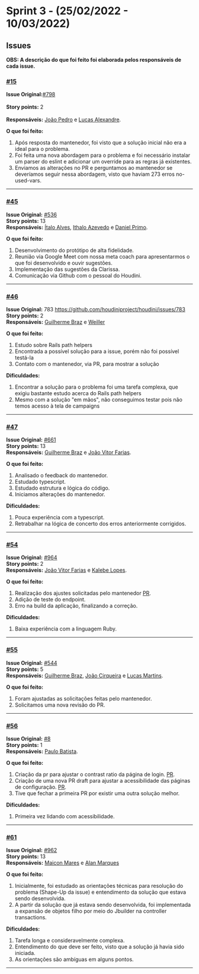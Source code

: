 # Sprint 3 - (25/02/2022 - 10/03/2022)

## Issues 

**OBS: A descrição do que foi feito foi elaborada pelos responsáveis de cada issue.**

### [#15](https://github.com/FGA-GCES/houdini/issues/15) </br>  
**Issue Original:**[#798](https://github.com/houdiniproject/houdini/issues/798) </br>  
**Story points:** 2 </br>  
**Responsáveis:** [João Pedro](https://github.com/jpcirqueira) e [Lucas Alexandre](https://github.com/lucasA27). </br>  
  
 
**O que foi feito:** </br>  
1. Após resposta do mantenedor, foi visto que a solução inicial não era a ideal para o problema.  
2.  Foi feita uma nova abordagem para o problema e foi necessário instalar um parser do eslint e adicionar um override para as regras já existentes. 
3. Enviamos as alterações no PR e perguntamos ao mantenedor se deveríamos seguir nessa abordagem, visto que haviam 273 erros no-used-vars.
---

### [#45](https://github.com/FGA-GCES/houdini/issues/45) </br>
**Issue Original:** [#536](https://github.com/houdiniproject/houdini/issues/536) </br>
**Story points:** 13 </br>
**Responsáveis:** [Ítalo Alves](https://github.com/alvesitalo), [Ithalo Azevedo](https://github.com/ithaloazevedo) e [Daniel Primo](https://github.com/danieldagerom).  </br>

**O que foi feito:** </br>
1. Desenvolvimento do protótipo de alta fidelidade.
2. Reunião via Google Meet com nossa meta coach para apresentarmos o que foi desenvolvido e ouvir sugestões. 
3. Implementação das sugestões da Clarissa.
4. Comunicação via Github com o pessoal do Houdini. 
---

### [#46](https://github.com/FGA-GCES/houdini/issues/46) </br>
**Issue Original:** 783 https://github.com/houdiniproject/houdini/issues/783 </br>
**Story points:**  2 </br>
**Responsáveis:** [Guilherme Braz](https://github.com/GuilhermeBraz) e [Weiller](https://github.com/WeillerFernandes) </br>

**O que foi feito:** </br>
1. Estudo sobre Rails path helpers
2. Encontrada a possível solução para a issue, porém não foi possível testá-la
3. Contato com o mantenedor, via PR, para mostrar a solução

**Dificuldades:** </br>
1. Encontrar a solução para o problema foi uma tarefa complexa, que exigiu bastante estudo acerca do Rails path helpers
2. Mesmo com a solução "em mãos", não conseguimos testar pois não temos acesso à tela de campaigns
---

### [#47](https://github.com/FGA-GCES/houdini/issues/47) </br>
**Issue Original:** [#661](https://github.com/houdiniproject/houdini/issues/661) </br>
**Story points:** 13  </br>
**Responsáveis:**  [Guilherme Braz](https://github.com/GuilhermeBraz) e [João Vitor Farias](https://github.com/JoaoVitorFarias). </br>

**O que foi feito:** </br>
1. Analisado o feedback do mantenedor.
2. Estudado typescript.
3. Estudado estrutura e lógica do código.
4. Iniciamos alterações do mantenedor.

**Dificuldades:** </br>
1. Pouca experiência com a typescript.
2. Retrabalhar na lógica de concerto dos erros anteriormente corrigidos.
---

### [#54](https://github.com/FGA-GCES/houdini/issues/54) </br>
**Issue Original:** [#964](https://github.com/houdiniproject/houdini/issues/964) </br>
**Story points:** 2  </br>
**Responsáveis:** [João Vitor Farias](https://github.com/JoaoVitorFarias) e [Kalebe Lopes](https://github.com/KalebeLopes). </br>

**O que foi feito:** </br>
1. Realização dos ajustes solicitadas pelo mantenedor [PR](https://github.com/houdiniproject/houdini/pull/1016).
2. Adição de teste do endpoint.
3. Erro na build da aplicação, finalizando a correção.

**Dificuldades:** </br>
1. Baixa experiência com a linguagem Ruby.
---

### [#55](https://github.com/FGA-GCES/houdini/issues/55) </br> 
**Issue Original:** [#544](https://github.com/houdiniproject/houdini/issues/554) </br> 
**Story points:** 5 </br> 
**Responsáveis:** [Guilherme Braz](https://github.com/GuilhermeBraz), [João Cirqueira](https://github.com/jpcirqueira) e [Lucas Martins](https://github.com/lucasA27). </br> 
 
**O que foi feito:** </br> 
1. Foram ajustadas as solicitações feitas pelo mantenedor.  
2. Solicitamos uma nova revisão do PR.
---

### [#56](https://github.com/FGA-GCES/houdini/issues/56) </br>
**Issue Original:** [#8](https://github.com/houdiniproject/houdini/issues/8) </br>
**Story points:** 1  </br>
**Responsáveis:** [Paulo Batista](https://github.com/higton). </br>

**O que foi feito:** </br>
1. Criação da pr para ajustar o contrast ratio da página de login. [PR](https://github.com/houdiniproject/houdini/pull/1036).
2. Criação de uma nova PR draft para ajustar a acessibilidade das páginas de configuração. [PR](https://github.com/houdiniproject/houdini/pull/1038).
3. Tive que fechar a primeira PR por existir uma outra solução melhor.

**Dificuldades:** </br>
1. Primeira vez lidando com acessibilidade.
--- 

### [#61](https://github.com/FGA-GCES/houdini/issues/61) </br>
**Issue Original:** [#962](https://github.com/houdiniproject/houdini/issues/962) </br>
**Story points:** 13 </br>
**Responsáveis:** [Maicon Mares](https://github.com/MaiconMares) e [Alan Marques](https://github.com/alan-ms) </br>

**O que foi feito:** </br>
1. Inicialmente, foi estudado as orientações técnicas para resolução do problema (Shape-Up da issue) e entendimento da solução que estava sendo desenvolvida.
2. A partir da solução que já estava sendo desenvolvida, foi implementada a expansão de objetos filho por meio do Jbuilder na controller transactions.

**Dificuldades:** </br>
1. Tarefa longa e consideravelmente complexa.
2. Entendimento do que deve ser feito, visto que a solução já havia sido iniciada.
3. As orientações são ambíguas em alguns pontos.
---